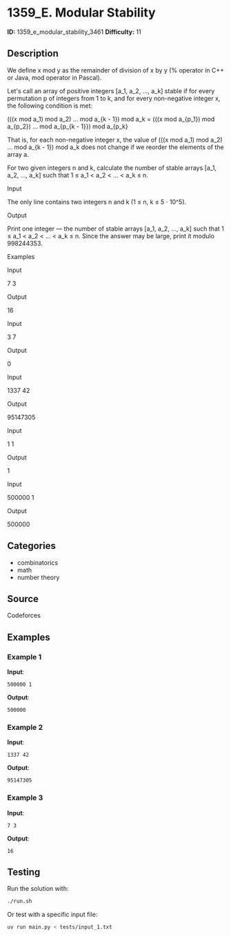 # 1359_E. Modular Stability

**ID:** 1359_e_modular_stability_3461
**Difficulty:** 11

## Description

We define x mod y as the remainder of division of x by y (\% operator in C++ or Java, mod operator in Pascal).

Let's call an array of positive integers [a_1, a_2, ..., a_k] stable if for every permutation p of integers from 1 to k, and for every non-negative integer x, the following condition is met:

 (((x mod a_1) mod a_2) ... mod a_{k - 1}) mod a_k = (((x mod a_{p_1}) mod a_{p_2}) ... mod a_{p_{k - 1}}) mod a_{p_k}  

That is, for each non-negative integer x, the value of (((x mod a_1) mod a_2) ... mod a_{k - 1}) mod a_k does not change if we reorder the elements of the array a.

For two given integers n and k, calculate the number of stable arrays [a_1, a_2, ..., a_k] such that 1 ≤ a_1 < a_2 < ... < a_k ≤ n.

Input

The only line contains two integers n and k (1 ≤ n, k ≤ 5 ⋅ 10^5).

Output

Print one integer — the number of stable arrays [a_1, a_2, ..., a_k] such that 1 ≤ a_1 < a_2 < ... < a_k ≤ n. Since the answer may be large, print it modulo 998244353.

Examples

Input


7 3


Output


16


Input


3 7


Output


0


Input


1337 42


Output


95147305


Input


1 1


Output


1


Input


500000 1


Output


500000

## Categories

- combinatorics
- math
- number theory

## Source

Codeforces

## Examples

### Example 1

**Input**:
```
500000 1
```

**Output**:
```
500000
```

### Example 2

**Input**:
```
1337 42
```

**Output**:
```
95147305
```

### Example 3

**Input**:
```
7 3
```

**Output**:
```
16
```


## Testing

Run the solution with:

```bash
./run.sh
```

Or test with a specific input file:

```bash
uv run main.py < tests/input_1.txt
```
